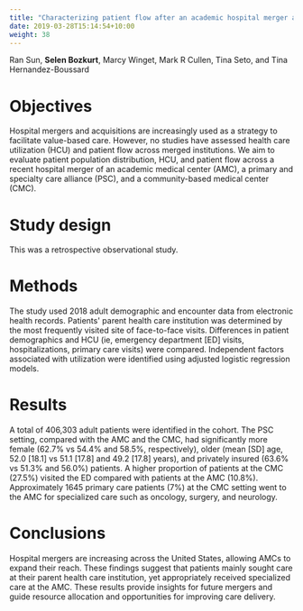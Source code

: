 ```yaml
---
title: "Characterizing patient flow after an academic hospital merger and acquisition."
date: 2019-03-28T15:14:54+10:00
weight: 38
---
```


Ran Sun, **Selen Bozkurt**, Marcy Winget, Mark R Cullen, Tina Seto, and Tina Hernandez-Boussard

# Objectives
Hospital mergers and acquisitions are increasingly used as a strategy to facilitate value-based care. However, no studies have assessed health care utilization (HCU) and patient flow across merged institutions. We aim to evaluate patient population distribution, HCU, and patient flow across a recent hospital merger of an academic medical center (AMC), a primary and specialty care alliance (PSC), and a community-based medical center (CMC).

# Study design
This was a retrospective observational study.

# Methods
The study used 2018 adult demographic and encounter data from electronic health records. Patients' parent health care institution was determined by the most frequently visited site of face-to-face visits. Differences in patient demographics and HCU (ie, emergency department [ED] visits, hospitalizations, primary care visits) were compared. Independent factors associated with utilization were identified using adjusted logistic regression models.

# Results
A total of 406,303 adult patients were identified in the cohort. The PSC setting, compared with the AMC and the CMC, had significantly more female (62.7% vs 54.4% and 58.5%, respectively), older (mean [SD] age, 52.0 [18.1] vs 51.1 [17.8] and 49.2 [17.8] years), and privately insured (63.6% vs 51.3% and 56.0%) patients. A higher proportion of patients at the CMC (27.5%) visited the ED compared with patients at the AMC (10.8%). Approximately 1645 primary care patients (7%) at the CMC setting went to the AMC for specialized care such as oncology, surgery, and neurology.

# Conclusions
Hospital mergers are increasing across the United States, allowing AMCs to expand their reach. These findings suggest that patients mainly sought care at their parent health care institution, yet appropriately received specialized care at the AMC. These results provide insights for future mergers and guide resource allocation and opportunities for improving care delivery.